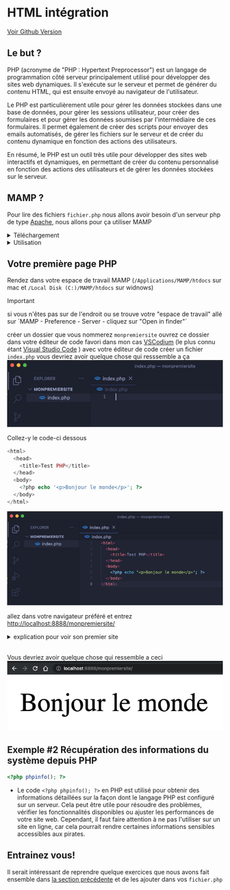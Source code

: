 # HTML intégration

[Voir Github Version](https://github.com/Poulycroc/lessons-isfsc/blob/master/courses/02__html-integration.md)

## Le but ?
PHP (acronyme de "PHP : Hypertext Preprocessor") est un langage de programmation côté serveur principalement utilisé pour développer des sites web dynamiques. Il s'exécute sur le serveur et permet de générer du contenu HTML, qui est ensuite envoyé au navigateur de l'utilisateur.

Le PHP est particulièrement utile pour gérer les données stockées dans une base de données, pour gérer les sessions utilisateur, pour créer des formulaires et pour gérer les données soumises par l'intermédiaire de ces formulaires. Il permet également de créer des scripts pour envoyer des emails automatisés, de gérer les fichiers sur le serveur et de créer du contenu dynamique en fonction des actions des utilisateurs.

En résumé, le PHP est un outil très utile pour développer des sites web interactifs et dynamiques, en permettant de créer du contenu personnalisé en fonction des actions des utilisateurs et de gérer les données stockées sur le serveur.


## MAMP ?
Pour lire des fichiers `fichier.php` nous allons avoir besoin d'un serveur php de type [Apache](https://fr.wikipedia.org/wiki/Apache_HTTP_Server), nous allons pour ça utiliser MAMP



<details>
<summary>Téléchargement</summary>

##### Se rendre sur [https://www.mamp.info/en/downloads/](https://www.mamp.info/en/downloads/)
<img src="https://raw.githubusercontent.com/Poulycroc/lessons-isfsc/master/courses/.screenshots/Screenshot 2022-10-23 at 13.57.13.png" alt="Download MAMP" />

#### Mac

##### si vous êtes sur M1 / M2 
Prendre 'MAMP & MAMP PRO 6.6 (M1)'

##### si vous êtes sur Intel
Prendre 'MAMP & MAMP PRO 6.6 (Intel)'

> [!Attention]
> Si vous ne savez pas : rendez-vous dans le menu "Pomme", puis sélectionnez "À propos de ce Mac", et regardez la section "Processeur".

#### Windows
prendre 'MAMP & MAMP PRO 5.0.5'
</details>
<details>
<summary>Utilisation</summary>
#### À quoi cela resemble ?

Vous pouvez appuyer sur "Start" 

> [!NOTE]
> Ne pas utiliser la version 'pro'

<img alt="MAMP mac" src="https://raw.githubusercontent.com/Poulycroc/lessons-isfsc/master/courses/.screenshots/Screenshot 2022-10-23 at 14.35.39.png" />
<img alt="MAMP windows" src="https://raw.githubusercontent.com/Poulycroc/lessons-isfsc/master/courses/.screenshots/Screenshot 2022-10-23 at 14.40.35.png" />


### Dans l'onglet 'préférence'
vous retrouverez 2 sections importante `Ports` et `Server`

#### Server
<img alt="MAMP Server" src="https://raw.githubusercontent.com/Poulycroc/lessons-isfsc/master/courses/.screenshots/Screenshot 2022-10-23 at 14.45.59.png" /><br>
ici on va retrouver les informations relative a notre "espace de travail"
dans mon cas mon il se trouve dans Application, MAMP, htdocs
il n'y a pas de raisons d'y toucher pour l'instant 

#### Ports
<img alt="MAMP Ports" src="https://raw.githubusercontent.com/Poulycroc/lessons-isfsc/master/courses/.screenshots/Screenshot 2022-10-23 at 14.45.50.png" />

ici vous retrouverez les information sur les ports 
<ol>
  <li>Apache port: le port sur le quel votre application va tourner</li>
  <li>MySql port: le port sur le quel votre base de données va tourner</li>
</ol>

pour accéder a votre première application il vous faudra donc vous rendre sur votre navigateur préféré entrer [http://localhost:8888/](http://localhost:8888/)
vous devrier arriver sur une page de présentation
<img alt="MAMP welcome page" src="https://raw.githubusercontent.com/Poulycroc/lessons-isfsc/master/courses/.screenshots/Screenshot 2022-10-23 at 14.53.22.png" />

l'information la plus importante pour nous c'est `Document root: /Applications/MAMP/htdocs` c'est la que va se trouver notre dossier de travail pour 

</details>


## Votre première page PHP


Rendez dans votre espace de travail MAMP (`/Applications/MAMP/htdocs` sur mac et `/Local Disk (C:)/MAMP/htdocs` sur widnows)

> [!IMPORTANT]
> <p>si vous n'êtes pas sur de l'endroit ou se trouve votre "espace de travail" allé sur `MAMP - Preference - Server - cliquez sur "Open in finder"`</p>

créer un dossier que vous nommerez `monpremiersite` ouvrez ce dossier dans votre éditeur de code favori dans mon cas [VSCodium](https://vscodium.com/) (le plus connu étant [Visual Studio Code](https://code.visualstudio.com/) )
avec votre éditeur de code créer un fichier `index.php` vous devriez avoir quelque chose qui resssemble a ça<br />
<img alt="Premier Fichier index dans vscode" src="https://raw.githubusercontent.com/Poulycroc/lessons-isfsc/master/courses/.screenshots/Screenshot 2022-10-23 at 15.43.31.png" />

Collez-y le code-ci dessous
```php
<html>
  <head>
    <title>Test PHP</title>
  </head>
  <body>
    <?php echo '<p>Bonjour le monde</p>'; ?>
  </body>
</html>
```
<img alt="premier code dans notre index" src="https://raw.githubusercontent.com/Poulycroc/lessons-isfsc/master/courses/.screenshots/Screenshot 2022-10-23 at 15.46.31.png" />

allez dans votre navigateur préféré et entrez [http://localhost:8888/monpremiersite/](http://localhost:8888/monpremiersite/) 

<details>
<summary>explication pour voir son premier site</summary>

- Pour commencer, Aller dans les préférences de `MAMP`.<br>
<img src="../courses/.screenshots/etape1.png"></img><br>
- Vérifier votre port dans `Port`. (les deux premier et rentenez-le, le 3ème c'est votre base de donnée)<br>
<img src="../courses/.screenshots/PORTMAMP.png"><br>
- Ensuite aller dans `Servers` et cliquer sur `Open in Finder`.<br>
<Img src="../courses/.screenshots/Capture d’écran 2023-08-04 à 14.53.29"><br>
- Regarder après le dossier que vous venez de créer ('Pour ma part sa sera "`monpremiersite`" et retenez-le)<br>
<img src="../courses/.screenshots/htdoc.png"><br>
- Maintenant aller sur votre navigateur préférer
et dans l'url c'est a dire la barre de recherche en haut taper : http://localhost:8888/ + le nom de votre dossier et appuyer sur entrer <br>
<img src="../courses/.screenshots/exemplesite.png">
--> le port doit être celui du 2ème point 


</details> <br>

Vous devriez avoir quelque chose qui ressemble a ceci<br>
<img alt="premier site" src="https://raw.githubusercontent.com/Poulycroc/lessons-isfsc/master/courses/.screenshots/Screenshot 2022-10-23 at 15.49.33.png" />


## Exemple #2 Récupération des informations du système depuis PHP
```php
<?php phpinfo(); ?>
```
- Le code `<?php phpinfo(); ?>` en PHP est utilisé pour obtenir des informations détaillées sur la façon dont le langage PHP est configuré sur un serveur. Cela peut être utile pour résoudre des problèmes, vérifier les fonctionnalités disponibles ou ajuster les performances de votre site web. Cependant, il faut faire attention à ne pas l'utiliser sur un site en ligne, car cela pourrait rendre certaines informations sensibles accessibles aux pirates.

## Entrainez vous! 
Il serait intéressant de reprendre quelque exercices que nous avons fait ensemble dans [la section précédente](https://github.com/Poulycroc/lessons-isfsc/blob/master/courses/01__php.md) et de les ajouter dans vos `fichier.php` 

